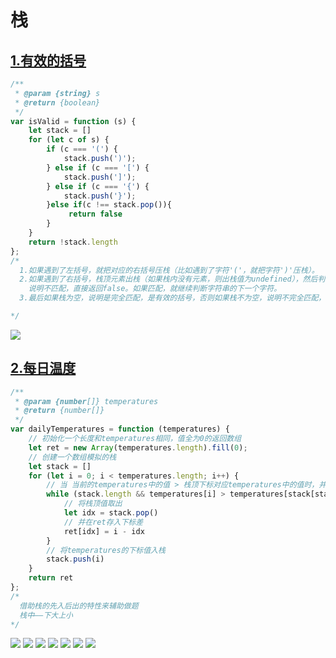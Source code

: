 # 栈

## [1.有效的括号](https://leetcode-cn.com/problems/valid-parentheses/)

```javascript
/**
 * @param {string} s
 * @return {boolean}
 */
var isValid = function (s) {
    let stack = []
    for (let c of s) {
        if (c === '(') {
            stack.push(')');
        } else if (c === '[') {
            stack.push(']');
        } else if (c === '{') {
            stack.push('}');
        }else if(c !== stack.pop()){
             return false
        }
    }
    return !stack.length
};
/* 
  1.如果遇到了左括号，就把对应的右括号压栈（比如遇到了字符'('，就把字符')'压栈）。
  2.如果遇到了右括号，栈顶元素出栈（如果栈内没有元素，则出栈值为undefined），然后判断出栈的这个元素是否等于这个右括号，如果不等于，
    说明不匹配，直接返回false。如果匹配，就继续判断字符串的下一个字符。
  3.最后如果栈为空，说明是完全匹配，是有效的括号，否则如果栈不为空，说明不完全匹配，不是有效的括号。

*/
```
<img src="https://pic.leetcode-cn.com/1610861314-hFmkuZ-image.png" />

## [2.每日温度](https://leetcode-cn.com/problems/daily-temperatures/)

```javascript
/**
 * @param {number[]} temperatures
 * @return {number[]}
 */
var dailyTemperatures = function (temperatures) {
    // 初始化一个长度和temperatures相同，值全为0的返回数组
    let ret = new Array(temperatures.length).fill(0);
    // 创建一个数组模拟的栈
    let stack = []
    for (let i = 0; i < temperatures.length; i++) {
        // 当 当前的temperatures中的值 > 栈顶下标对应temperatures中的值时，并且栈不为空，进入循环
        while (stack.length && temperatures[i] > temperatures[stack[stack.length - 1]]) {
            // 将栈顶值取出
            let idx = stack.pop()
            // 并在ret存入下标差
            ret[idx] = i - idx
        }
        // 将temperatures的下标值入栈
        stack.push(i)
    }
    return ret
};
/* 
  借助栈的先入后出的特性来辅助做题
  栈中——下大上小
*/
```
<img src="https://pic.leetcode-cn.com/7209ac1b4f5ec690c2bc5e019d88b87cc80e64c0ab3ab559e80bb303388a1482-%E5%BE%AE%E4%BF%A1%E6%88%AA%E5%9B%BE_20200611131851.png" />
<img src="https://pic.leetcode-cn.com/4faa99b52a2f03d09a3836a82f5b68e9d1a483b0cd71e5bb22eebddf804d4b9a-%E5%BE%AE%E4%BF%A1%E6%88%AA%E5%9B%BE_20200611131905.png" />
<img src="https://pic.leetcode-cn.com/b83a04163ceede3d45038a2d61e86f946d37e6d2c3aa82e8f7c08e5bea71badd-%E5%BE%AE%E4%BF%A1%E6%88%AA%E5%9B%BE_20200611131914.png" />
<img src="https://pic.leetcode-cn.com/0aea854709433b259362dff1fc12fc80054881cc49ebc73bac6a8b42a3d908d0-%E5%BE%AE%E4%BF%A1%E6%88%AA%E5%9B%BE_20200611131924.png" />
<img src="https://pic.leetcode-cn.com/13360afbcee7e2ab9ec6dd82cab1560fce9f4f2b336682b3017ee95695265306-%E5%BE%AE%E4%BF%A1%E6%88%AA%E5%9B%BE_20200611131933.png" />
<img src="https://pic.leetcode-cn.com/1634ccfa6a688d91de575e20cf91583e7e733502461b5c6339b64a1702d709e9-%E5%BE%AE%E4%BF%A1%E6%88%AA%E5%9B%BE_20200611131941.png" />
<img src="https://pic.leetcode-cn.com/17fec02033e9de5c0c07716e3c80bb22ce1e285cf95eba9ec33c2af698b2dbf7-%E5%BE%AE%E4%BF%A1%E6%88%AA%E5%9B%BE_20200611131949.png" />